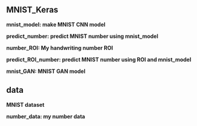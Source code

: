 ## MNIST_Keras
**mnist_model: make MNIST CNN model**    

**predict_number: predict MNIST number using mnist_model**  

**number_ROI: My handwriting number ROI**  

**predict_ROI_number: predict MNIST number using ROI and mnist_model**    

**mnist_GAN: MNIST GAN model**    

## data
**MNIST dataset**  

**number_data: my number data**  
